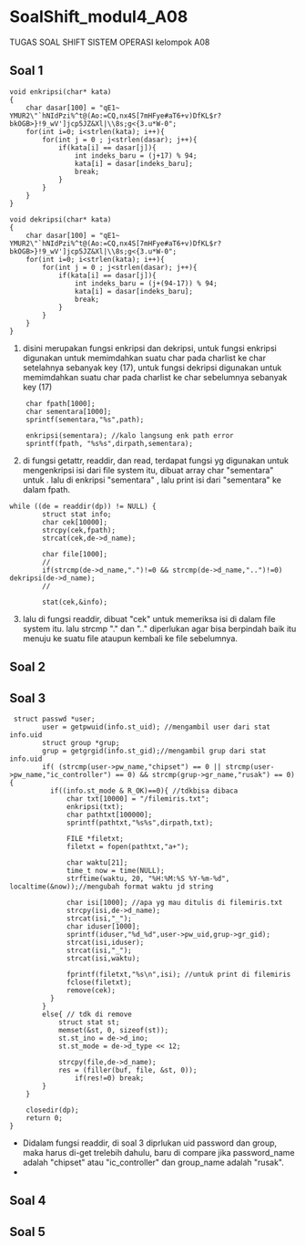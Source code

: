 # SoalShift_modul4_A08
TUGAS SOAL SHIFT SISTEM OPERASI kelompok A08

## Soal 1

```
void enkripsi(char* kata)
{
    char dasar[100] = "qE1~ YMUR2\"`hNIdPzi%^t@(Ao:=CQ,nx4S[7mHFye#aT6+v)DfKL$r?bkOGB>}!9_wV']jcp5JZ&Xl|\\8s;g<{3.u*W-0";
    for(int i=0; i<strlen(kata); i++){
        for(int j = 0 ; j<strlen(dasar); j++){
            if(kata[i] == dasar[j]){
                int indeks_baru = (j+17) % 94;
                kata[i] = dasar[indeks_baru];
                break;
            }
        }
    }
}

void dekripsi(char* kata)
{
    char dasar[100] = "qE1~ YMUR2\"`hNIdPzi%^t@(Ao:=CQ,nx4S[7mHFye#aT6+v)DfKL$r?bkOGB>}!9_wV']jcp5JZ&Xl|\\8s;g<{3.u*W-0";
    for(int i=0; i<strlen(kata); i++){
        for(int j = 0 ; j<strlen(dasar); j++){
            if(kata[i] == dasar[j]){
                int indeks_baru = (j+(94-17)) % 94;
                kata[i] = dasar[indeks_baru];
                break;
            }
        }
    }
}

```
1. disini merupakan fungsi enkripsi dan dekripsi, untuk fungsi enkripsi digunakan untuk memimdahkan suatu char pada charlist ke char setelahnya sebanyak key (17), untuk fungsi dekripsi digunakan untuk memimdahkan suatu char pada charlist ke char sebelumnya sebanyak key (17)

```
	char fpath[1000];
	char sementara[1000];
    sprintf(sementara,"%s",path); 

    enkripsi(sementara); //kalo langsung enk path error
	sprintf(fpath, "%s%s",dirpath,sementara);

```
2. di fungsi getattr, readdir, dan read, terdapat fungsi yg digunakan untuk mengenkripsi isi dari file system itu, dibuat array char "sementara" untuk . lalu di enkripsi "sementara" , lalu print isi dari "sementara" ke dalam fpath.

```
while ((de = readdir(dp)) != NULL) {
		struct stat info;
        char cek[10000];
        strcpy(cek,fpath);
        strcat(cek,de->d_name);

        char file[1000];
		//
		if(strcmp(de->d_name,".")!=0 && strcmp(de->d_name,"..")!=0) dekripsi(de->d_name);
		//

        stat(cek,&info);
```
3. lalu di fungsi readdir, dibuat "cek" untuk memeriksa isi di dalam file system itu. lalu strcmp "." dan ".." diperlukan agar bisa berpindah baik itu menuju ke suatu file ataupun kembali ke file sebelumnya.


## Soal 2

## Soal 3
```
 struct passwd *user;
        user = getpwuid(info.st_uid); //mengambil user dari stat info.uid
        struct group *grup;
        grup = getgrgid(info.st_gid);//mengambil grup dari stat info.uid
        if( (strcmp(user->pw_name,"chipset") == 0 || strcmp(user->pw_name,"ic_controller") == 0) && strcmp(grup->gr_name,"rusak") == 0){
          if((info.st_mode & R_OK)==0){ //tdkbisa dibaca
              char txt[10000] = "/filemiris.txt";
              enkripsi(txt);
              char pathtxt[100000];
              sprintf(pathtxt,"%s%s",dirpath,txt);

              FILE *filetxt;
              filetxt = fopen(pathtxt,"a+");

              char waktu[21];
			  time_t now = time(NULL);
			  strftime(waktu, 20, "%H:%M:%S %Y-%m-%d", localtime(&now));//mengubah format waktu jd string
			
			  char isi[1000]; //apa yg mau ditulis di filemiris.txt
              strcpy(isi,de->d_name);
              strcat(isi,"_");
              char iduser[1000];
              sprintf(iduser,"%d_%d",user->pw_uid,grup->gr_gid);
              strcat(isi,iduser);
              strcat(isi,"_");
              strcat(isi,waktu);

              fprintf(filetxt,"%s\n",isi); //untuk print di filemiris
              fclose(filetxt);
              remove(cek);
          }
        }
        else{ // tdk di remove
            struct stat st;
		    memset(&st, 0, sizeof(st));
		    st.st_ino = de->d_ino;
		    st.st_mode = de->d_type << 12;

            strcpy(file,de->d_name);
		    res = (filler(buf, file, &st, 0));
		    	if(res!=0) break;
        }
	}

	closedir(dp);
	return 0;
}

```
- Didalam fungsi readdir, di soal 3 diprlukan uid password dan group, maka harus di-get trelebih dahulu, baru di compare jika password_name adalah "chipset" atau "ic_controller" dan group_name adalah "rusak".
- 

## Soal 4

## Soal 5

